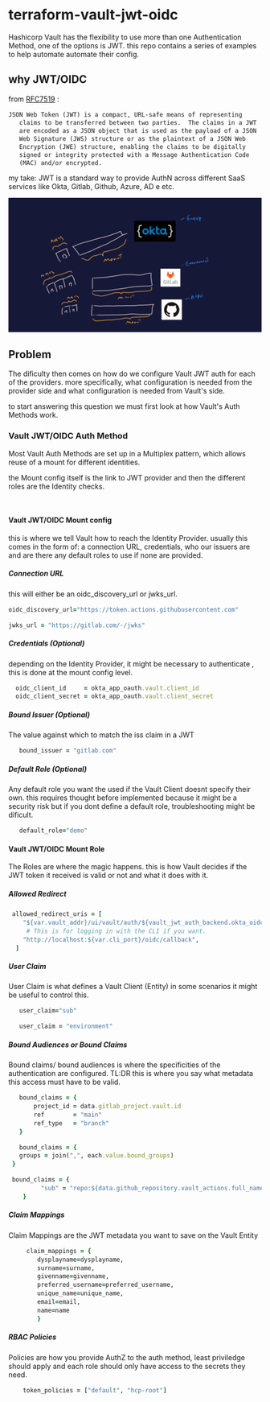 # terraform-vault-jwt-oidc

Hashicorp Vault has the flexibility to use more than one Authentication Method, one of the options is JWT. this repo contains a series of examples to help automate automate their config.



## why JWT/OIDC

from [RFC7519](https://datatracker.ietf.org/doc/html/rfc7519) :

```
JSON Web Token (JWT) is a compact, URL-safe means of representing
   claims to be transferred between two parties.  The claims in a JWT
   are encoded as a JSON object that is used as the payload of a JSON
   Web Signature (JWS) structure or as the plaintext of a JSON Web
   Encryption (JWE) structure, enabling the claims to be digitally
   signed or integrity protected with a Message Authentication Code
   (MAC) and/or encrypted.
```

my take: JWT is a standard way to provide AuthN across different SaaS services like Okta, Gitlab, Github, Azure, AD e etc.

![Vault JWT Mental Model](./assets/Vault_JWT.png)


## Problem

The dificulty then comes on how do we configure Vault JWT auth for each of the providers.  more specifically, what configuration is needed from the provider side and what configuration is needed from Vault's side.

to start answering this question we must first look at how Vault's Auth Methods work.

### Vault JWT/OIDC Auth Method

Most Vault Auth Methods are set up in a Multiplex pattern, which allows reuse of a mount for different identities.

the Mount config itself is the link to JWT provider and then the different roles are the Identity checks.

<IMAGE TO WHAT I WANT TO THING ABOUT BRIDGES >

#### Vault JWT/OIDC Mount config
this is where we tell Vault how to reach the Identity Provider. usually this comes in the form of: a connection URL, credentials, who our issuers are and are there any default roles to use if none are provided.

##### Connection URL
this will either be an oidc_discovery_url or jwks_url.

```ruby
oidc_discovery_url="https://token.actions.githubusercontent.com"
```

```ruby
jwks_url = "https://gitlab.com/-/jwks"
```
##### Credentials (Optional)

depending on the Identity Provider, it might be necessary to authenticate , this is done at the mount config level.

```ruby
  oidc_client_id     = okta_app_oauth.vault.client_id
  oidc_client_secret = okta_app_oauth.vault.client_secret
```

##### Bound Issuer (Optional)
 The value against which to match the iss claim in a JWT

 ```ruby
    bound_issuer = "gitlab.com"
```

##### Default Role (Optional)
Any default role you want the used if the Vault Client doesnt specify their own. this requires thought before implemented because it might be a security risk but if you dont define a default role, troubleshooting might be dificult.

 ```ruby
    default_role="demo"
```

#### Vault JWT/OIDC Mount Role

The Roles are where the magic happens. this is how Vault decides if the JWT token it received is valid or not and what it does with it.

##### Allowed Redirect
```ruby
 allowed_redirect_uris = [
    "${var.vault_addr}/ui/vault/auth/${vault_jwt_auth_backend.okta_oidc.path}/oidc/callback",
     # This is for logging in with the CLI if you want.
    "http://localhost:${var.cli_port}/oidc/callback",
  ]
```

##### User Claim
User Claim is what defines a Vault Client (Entity) in some scenarios it might be useful to control this.

 ```ruby
    user_claim="sub"
```
 ```ruby
    user_claim = "environment"
```

##### Bound Audiences or Bound Claims
Bound claims/ bound audiences is where the specificities of the authentication are configured. TL:DR this is where you say what metadata this access must have to be valid.


 ```ruby
    bound_claims = {
        project_id = data.gitlab_project.vault.id
        ref        = "main"
        ref_type   = "branch"
    }

```

 ```ruby
    bound_claims = {
    groups = join(",", each.value.bound_groups)
  }
```

```ruby
 bound_claims = {
         "sub" = "repo:${data.github_repository.vault_actions.full_name}:ref:refs/*"
    }
```

##### Claim Mappings
Claim Mappings are the JWT metadata you want to save on the Vault Entity
```ruby
     claim_mappings = {
        dysplayname=dysplayname,
        surname=surname,
        givenname=givenname,
        preferred_username=preferred_username,
        unique_name=unique_name,
        email=email,
        name=name
        }
```

##### RBAC Policies
Policies are how you provide AuthZ to the auth method, least priviledge should apply and each role should only have access to the secrets they need.

```ruby
    token_policies = ["default", "hcp-root"]
```


